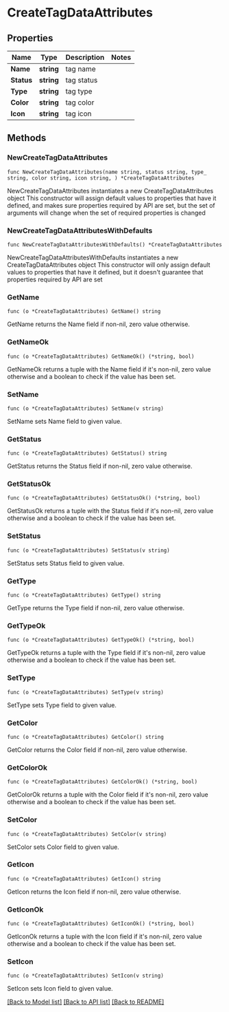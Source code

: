 # CreateTagDataAttributes

## Properties

Name | Type | Description | Notes
------------ | ------------- | ------------- | -------------
**Name** | **string** | tag name | 
**Status** | **string** | tag status | 
**Type** | **string** | tag type | 
**Color** | **string** | tag color | 
**Icon** | **string** | tag icon | 

## Methods

### NewCreateTagDataAttributes

`func NewCreateTagDataAttributes(name string, status string, type_ string, color string, icon string, ) *CreateTagDataAttributes`

NewCreateTagDataAttributes instantiates a new CreateTagDataAttributes object
This constructor will assign default values to properties that have it defined,
and makes sure properties required by API are set, but the set of arguments
will change when the set of required properties is changed

### NewCreateTagDataAttributesWithDefaults

`func NewCreateTagDataAttributesWithDefaults() *CreateTagDataAttributes`

NewCreateTagDataAttributesWithDefaults instantiates a new CreateTagDataAttributes object
This constructor will only assign default values to properties that have it defined,
but it doesn't guarantee that properties required by API are set

### GetName

`func (o *CreateTagDataAttributes) GetName() string`

GetName returns the Name field if non-nil, zero value otherwise.

### GetNameOk

`func (o *CreateTagDataAttributes) GetNameOk() (*string, bool)`

GetNameOk returns a tuple with the Name field if it's non-nil, zero value otherwise
and a boolean to check if the value has been set.

### SetName

`func (o *CreateTagDataAttributes) SetName(v string)`

SetName sets Name field to given value.


### GetStatus

`func (o *CreateTagDataAttributes) GetStatus() string`

GetStatus returns the Status field if non-nil, zero value otherwise.

### GetStatusOk

`func (o *CreateTagDataAttributes) GetStatusOk() (*string, bool)`

GetStatusOk returns a tuple with the Status field if it's non-nil, zero value otherwise
and a boolean to check if the value has been set.

### SetStatus

`func (o *CreateTagDataAttributes) SetStatus(v string)`

SetStatus sets Status field to given value.


### GetType

`func (o *CreateTagDataAttributes) GetType() string`

GetType returns the Type field if non-nil, zero value otherwise.

### GetTypeOk

`func (o *CreateTagDataAttributes) GetTypeOk() (*string, bool)`

GetTypeOk returns a tuple with the Type field if it's non-nil, zero value otherwise
and a boolean to check if the value has been set.

### SetType

`func (o *CreateTagDataAttributes) SetType(v string)`

SetType sets Type field to given value.


### GetColor

`func (o *CreateTagDataAttributes) GetColor() string`

GetColor returns the Color field if non-nil, zero value otherwise.

### GetColorOk

`func (o *CreateTagDataAttributes) GetColorOk() (*string, bool)`

GetColorOk returns a tuple with the Color field if it's non-nil, zero value otherwise
and a boolean to check if the value has been set.

### SetColor

`func (o *CreateTagDataAttributes) SetColor(v string)`

SetColor sets Color field to given value.


### GetIcon

`func (o *CreateTagDataAttributes) GetIcon() string`

GetIcon returns the Icon field if non-nil, zero value otherwise.

### GetIconOk

`func (o *CreateTagDataAttributes) GetIconOk() (*string, bool)`

GetIconOk returns a tuple with the Icon field if it's non-nil, zero value otherwise
and a boolean to check if the value has been set.

### SetIcon

`func (o *CreateTagDataAttributes) SetIcon(v string)`

SetIcon sets Icon field to given value.



[[Back to Model list]](../README.md#documentation-for-models) [[Back to API list]](../README.md#documentation-for-api-endpoints) [[Back to README]](../README.md)


